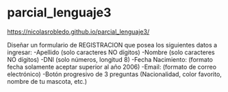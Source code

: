 # parcial_lenguaje3
https://nicolasrobledo.github.io/parcial_lenguaje3/

Diseñar un formulario de REGISTRACION que posea los siguientes datos a ingresar:
-Apellido (solo caracteres NO dígitos)
-Nombre (solo caracteres NO dígitos)
-DNI (solo números, longitud 8)
-Fecha Nacimiento: (formato fecha solamente aceptar superior al año 2006)
-Email: (formato de correo electrónico)
-Botón progresivo de 3 preguntas (Nacionalidad, color favorito, nombre de tu mascota, etc.)